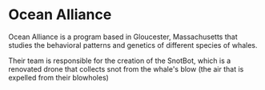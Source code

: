 # Ocean Alliance

Ocean Alliance is a program based in Gloucester, Massachusetts that studies the behavioral patterns and genetics of different species of whales.

Their team is responsible for the creation of the SnotBot, which is a renovated drone that collects snot from the whale's blow (the air that is expelled from their blowholes)